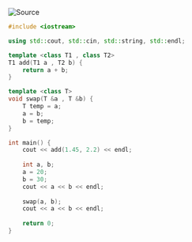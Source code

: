 ![Source](https://youtu.be/YTS0ShpFsrM?list=PLu0W_9lII9agpFUAlPFe_VNSlXW5uE0YL)

```cpp
#include <iostream>

using std::cout, std::cin, std::string, std::endl;

template <class T1 , class T2>
T1 add(T1 a , T2 b) {
	return a + b;
}

template <class T>
void swap(T &a , T &b) {
	T temp = a;
	a = b;
	b = temp;
}

int main() {
	cout << add(1.45, 2.2) << endl;
	
	int a, b;
	a = 20;
	b = 30;
	cout << a << b << endl;
	
	swap(a, b);
	cout << a << b << endl;
	
	return 0;
}
```

